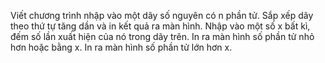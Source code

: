 Viết chương trình nhập vào một dãy số nguyên  có n phần tử.
Sắp xếp dãy theo thứ tự tăng dần và in kết quả ra màn hình.
Nhập vào một số x bất kì, đếm số lần xuất hiện của nó trong dãy trên.
In ra màn hình số phần tử nhỏ hơn hoặc bằng x.
In ra màn hình số phần tử lớn hơn x.